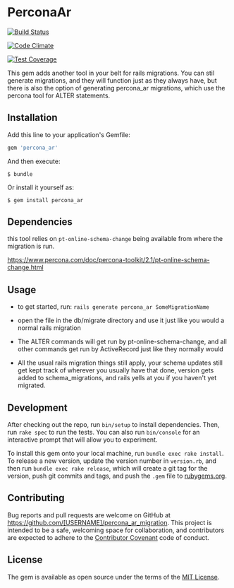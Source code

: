# PerconaAr

[![Build
Status](https://travis-ci.org/jamesmacwilliam/percona_ar.svg?branch=master)](https://travis-ci.org/jamesmacwilliam/percona_ar)

[![Code
Climate](https://codeclimate.com/github/jamesmacwilliam/percona_ar/badges/gpa.svg)](https://codeclimate.com/github/jamesmacwilliam/percona_ar)

[![Test
Coverage](https://codeclimate.com/github/jamesmacwilliam/percona_ar/badges/coverage.svg)](https://codeclimate.com/github/jamesmacwilliam/percona_ar/coverage)

This gem adds another tool in your belt for rails migrations.  You can
stil generate migrations, and they will function just as they always
have, but there is also the option of generating percona_ar migrations,
which use the percona tool for ALTER statements.

## Installation

Add this line to your application's Gemfile:

```ruby
gem 'percona_ar'
```

And then execute:

    $ bundle

Or install it yourself as:

    $ gem install percona_ar

## Dependencies

this tool relies on `pt-online-schema-change` being available from where
the migration is run.

https://www.percona.com/doc/percona-toolkit/2.1/pt-online-schema-change.html

## Usage

- to get started, run: `rails generate percona_ar SomeMigrationName`

- open the file in the db/migrate directory and use it just like you would
  a normal rails migration

- The ALTER commands will get run by pt-online-schema-change, and all
  other commands get run by ActiveRecord just like they normally would

- All the usual rails migration things still apply, your schema updates
  still get kept track of wherever you usually have that done,
  version gets added to schema_migrations, and rails yells at you if you
  haven't yet migrated.

## Development

After checking out the repo, run `bin/setup` to install dependencies. Then, run `rake spec` to run the tests. You can also run `bin/console` for an interactive prompt that will allow you to experiment.

To install this gem onto your local machine, run `bundle exec rake install`. To release a new version, update the version number in `version.rb`, and then run `bundle exec rake release`, which will create a git tag for the version, push git commits and tags, and push the `.gem` file to [rubygems.org](https://rubygems.org).

## Contributing

Bug reports and pull requests are welcome on GitHub at https://github.com/[USERNAME]/percona_ar_migration. This project is intended to be a safe, welcoming space for collaboration, and contributors are expected to adhere to the [Contributor Covenant](contributor-covenant.org) code of conduct.


## License

The gem is available as open source under the terms of the [MIT License](http://opensource.org/licenses/MIT).

